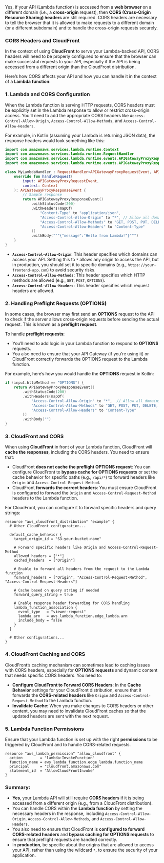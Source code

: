 Yes, if your API (Lambda function) is accessed from a **web browser** on a different domain (i.e., a **cross-origin** request), then **CORS (Cross-Origin Resource Sharing) headers** are still required. CORS headers are necessary to tell the browser that it is allowed to make requests to a different domain (or a different subdomain) and to handle the cross-origin requests securely.

### CORS Headers and CloudFront

In the context of using **CloudFront** to serve your Lambda-backed API, CORS headers will need to be properly configured to ensure that the browser can make successful requests to your API, especially if the API is being accessed from a different origin than the CloudFront distribution.

Here’s how CORS affects your API and how you can handle it in the context of a **Lambda function**:

### 1. **Lambda and CORS Configuration**
When the Lambda function is serving HTTP requests, CORS headers must be explicitly set in the Lambda response to allow or restrict cross-origin access. You’ll need to add the appropriate CORS headers like `Access-Control-Allow-Origin`, `Access-Control-Allow-Methods`, and `Access-Control-Allow-Headers`.

For example, in Kotlin (assuming your Lambda is returning JSON data), the response headers would look something like this:

```kotlin
import com.amazonaws.services.lambda.runtime.Context
import com.amazonaws.services.lambda.runtime.RequestHandler
import com.amazonaws.services.lambda.runtime.events.APIGatewayProxyRequestEvent
import com.amazonaws.services.lambda.runtime.events.APIGatewayProxyResponseEvent

class MyLambdaHandler : RequestHandler<APIGatewayProxyRequestEvent, APIGatewayProxyResponseEvent> {
    override fun handleRequest(
        input: APIGatewayProxyRequestEvent,
        context: Context
    ): APIGatewayProxyResponseEvent {
        // Sample response
        return APIGatewayProxyResponseEvent()
            .withStatusCode(200)
            .withHeaders(mapOf(
                "Content-Type" to "application/json",
                "Access-Control-Allow-Origin" to "*", // Allow all domains (use more specific origins in production)
                "Access-Control-Allow-Methods" to "GET, POST, PUT, DELETE, OPTIONS",
                "Access-Control-Allow-Headers" to "Content-Type"
            ))
            .withBody("""{"message":"Hello from Lambda!"}""")
    }
}
```

- **`Access-Control-Allow-Origin`**: This header specifies which domains can access your API. Setting this to `*` allows any origin to access the API, but in production, you should set it to specific domains (e.g., `https://your-frontend-app.com`) to avoid security risks.
- **`Access-Control-Allow-Methods`**: This header specifies which HTTP methods are allowed (e.g., `GET`, `POST`, `OPTIONS`).
- **`Access-Control-Allow-Headers`**: This header specifies which request headers are allowed.

### 2. **Handling Preflight Requests (OPTIONS)**
In some cases, the browser may first send an **OPTIONS** request to the API to check if the server allows cross-origin requests before sending the actual request. This is known as a **preflight request**.

To handle **preflight requests**:
- You’ll need to add logic in your Lambda function to respond to **OPTIONS** requests.
- You also need to ensure that your API Gateway (if you're using it) or CloudFront correctly forwards the OPTIONS request to the Lambda function.

For example, here’s how you would handle the **OPTIONS** request in Kotlin:

```kotlin
if (input.httpMethod == "OPTIONS") {
    return APIGatewayProxyResponseEvent()
        .withStatusCode(200)
        .withHeaders(mapOf(
            "Access-Control-Allow-Origin" to "*",  // Allow all domains
            "Access-Control-Allow-Methods" to "GET, POST, PUT, DELETE, OPTIONS",
            "Access-Control-Allow-Headers" to "Content-Type"
        ))
        .withBody("")
}
```

### 3. **CloudFront and CORS**
When using **CloudFront** in front of your Lambda function, CloudFront will **cache the responses**, including the CORS headers. You need to ensure that:
- CloudFront **does not cache the preflight OPTIONS request**: You can configure CloudFront to **bypass cache for OPTIONS requests** or set the cache behavior for specific paths (e.g., `/api/*`) to forward headers like `Origin` and `Access-Control-Request-Method`.
- CloudFront **forwards the correct headers**: You must ensure CloudFront is configured to forward the `Origin` and `Access-Control-Request-Method` headers to the Lambda function.

For CloudFront, you can configure it to forward specific headers and query strings:

```hcl
resource "aws_cloudfront_distribution" "example" {
  # Other CloudFront configuration...

  default_cache_behavior {
    target_origin_id = "S3-your-bucket-name"
    
    # Forward specific headers like Origin and Access-Control-Request-Method
    allowed_headers = ["*"]
    cached_headers  = ["Origin"]
    
    # Enable to forward all headers from the request to the Lambda function
    forward_headers = ["Origin", "Access-Control-Request-Method", "Access-Control-Request-Headers"]

    # Cache based on query string if needed
    forward_query_string = true

    # Enable response header forwarding for CORS handling
    lambda_function_association {
      event_type   = "viewer-request"
      lambda_arn   = aws_lambda_function.edge_lambda.arn
      include_body = false
    }
  }

  # Other configurations...
}
```

### 4. **CloudFront Caching and CORS**
CloudFront’s caching mechanism can sometimes lead to caching issues with CORS headers, especially for **OPTIONS requests** and dynamic content that needs specific CORS headers. You need to:
- **Configure CloudFront to Forward CORS Headers**: In the **Cache Behavior** settings for your CloudFront distribution, ensure that it forwards the **CORS-related headers** like `Origin` and `Access-Control-Request-Method` to the Lambda function.
- **Invalidate Cache**: When you make changes to CORS headers or other content, you may need to invalidate CloudFront caches so that the updated headers are sent with the next request.

### 5. **Lambda Function Permissions**
Ensure that your Lambda function is set up with the right **permissions** to be triggered by CloudFront and to handle CORS-related requests.

```hcl
resource "aws_lambda_permission" "allow_cloudfront" {
  action        = "lambda:InvokeFunction"
  function_name = aws_lambda_function.edge_lambda.function_name
  principal     = "cloudfront.amazonaws.com"
  statement_id  = "AllowCloudFrontInvoke"
}
```

### Summary:
- **Yes**, your Lambda API will still require **CORS headers** if it is being accessed from a different origin (e.g., from a CloudFront distribution).
- You can handle CORS within the **Lambda function** by setting the necessary headers in the response, including `Access-Control-Allow-Origin`, `Access-Control-Allow-Methods`, and `Access-Control-Allow-Headers`.
- You also need to ensure that CloudFront is **configured to forward CORS-related headers** and **bypass caching for OPTIONS requests** to ensure that preflight requests are handled correctly.
- In **production**, be specific about the origins that are allowed to access your API, rather than using the wildcard `*`, to ensure the security of your application.